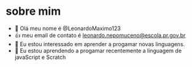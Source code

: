 # sobre mim
- 👋 Olá meu nome é @LeonardoMaximo123
- :+1: meu email de contato é leonardo.nepomuceno@escola.pr.gov.br
- 👀 Eu estou interessado em aprender a progamar novas linguagens.
- 🌱 Eu estou aprendendo a progamar recentemente a linguagem de javaScript e Scratch
